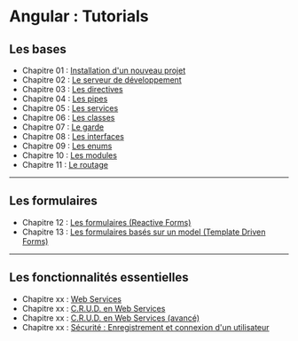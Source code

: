 # Angular : Tutorials

## Les bases

- Chapitre 01 : [Installation d'un nouveau projet](https://github.com/OSW3-Campus/Angular-tutorials/tree/chapter-01)
- Chapitre 02 : [Le serveur de développement](https://github.com/OSW3-Campus/Angular-tutorials/tree/chapter-02)
- Chapitre 03 : [Les directives](https://github.com/OSW3-Campus/Angular-tutorials/tree/chapter-03)
- Chapitre 04 : [Les pipes](https://github.com/OSW3-Campus/Angular-tutorials/tree/chapter-04)
- Chapitre 05 : [Les services](https://github.com/OSW3-Campus/Angular-tutorials/tree/chapter-05)
- Chapitre 06 : [Les classes](https://github.com/OSW3-Campus/Angular-tutorials/tree/chapter-06)
- Chapitre 07 : [Le garde](https://github.com/OSW3-Campus/Angular-tutorials/tree/chapter-07)
- Chapitre 08 : [Les interfaces](https://github.com/OSW3-Campus/Angular-tutorials/tree/chapter-08)
- Chapitre 09 : [Les enums](https://github.com/OSW3-Campus/Angular-tutorials/tree/chapter-09)
- Chapitre 10 : [Les modules](https://github.com/OSW3-Campus/Angular-tutorials/tree/chapter-10)
- Chapitre 11 : [Le routage](https://github.com/OSW3-Campus/Angular-tutorials/tree/chapter-11)


---

## Les formulaires

- Chapitre 12 : [Les formulaires (Reactive Forms)](https://github.com/OSW3-Campus/Angular-tutorials/tree/reactive-form)
- Chapitre 13 : [Les formulaires basés sur un model (Template Driven Forms)](https://github.com/OSW3-Campus/Angular-tutorials/tree/template-driven-form)


---

## Les fonctionnalités essentielles

- Chapitre xx : [Web Services](https://github.com/OSW3-Campus/Angular-tutorials/tree/web-services)
- Chapitre xx : [C.R.U.D. en Web Services](https://github.com/OSW3-Campus/Angular-tutorials/tree/crud-web-services)
- Chapitre xx : [C.R.U.D. en Web Services (avancé)](https://github.com/OSW3-Campus/Angular-tutorials/tree/crud-web-services-advanced)
- Chapitre xx : [Sécurité : Enregistrement et connexion d'un utilisateur](https://github.com/OSW3-Campus/Angular-tutorials/tree/security)